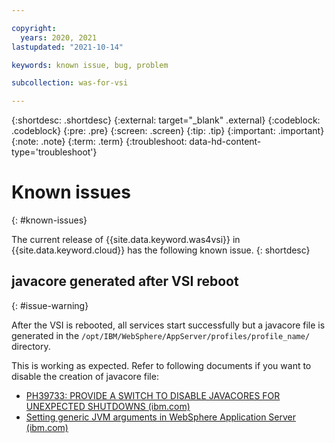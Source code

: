 ```yaml
---

copyright:
  years: 2020, 2021
lastupdated: "2021-10-14"

keywords: known issue, bug, problem

subcollection: was-for-vsi

---
```


{:shortdesc: .shortdesc}
{:external: target="_blank" .external}
{:codeblock: .codeblock}
{:pre: .pre}
{:screen: .screen}
{:tip: .tip}
{:important: .important}
{:note: .note}
{:term: .term}
{:troubleshoot: data-hd-content-type='troubleshoot'}

# Known issues
{: #known-issues}

The current release of {{site.data.keyword.was4vsi}} in {{site.data.keyword.cloud}} has the following known issue.
{: shortdesc}


## javacore generated after VSI reboot
{: #issue-warning}

After the VSI is rebooted, all services start successfully but a javacore file is generated in the `/opt/IBM/WebSphere/AppServer/profiles/profile_name/` directory.

This is working as expected. Refer to following documents if you want to disable the creation of javacore file:
- [PH39733: PROVIDE A SWITCH TO DISABLE JAVACORES FOR UNEXPECTED SHUTDOWNS (ibm.com)](https://www.ibm.com/support/pages/apar/PH39733)
- [Setting generic JVM arguments in WebSphere Application Server (ibm.com)](https://www.ibm.com/support/pages/setting-generic-jvm-arguments-websphere-application-server)
